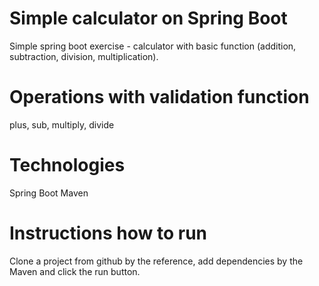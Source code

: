# Simple calculator on Spring Boot

Simple spring boot exercise - calculator with basic function (addition, subtraction, division, multiplication). 

# Operations with validation function

plus, sub, multiply, divide

# Technologies

Spring Boot
Maven

# Instructions how to run

Clone a project from github by the reference, add dependencies by the Maven and click the run button.
